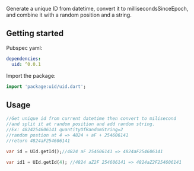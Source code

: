 <!--
This README describes the package. If you publish this package to pub.dev,
this README's contents appear on the landing page for your package.

For information about how to write a good package README, see the guide for
[writing package pages](https://dart.dev/guides/libraries/writing-package-pages).

For general information about developing packages, see the Dart guide for
[creating packages](https://dart.dev/guides/libraries/create-library-packages)
and the Flutter guide for
[developing packages and plugins](https://flutter.dev/developing-packages).
-->

Generate a unique ID from datetime, convert it to millisecondsSinceEpoch, and combine it with a random position and a string.

## Getting started

Pubspec yaml:

```yaml
dependencies:
  uid: ^0.0.1
```

Import the package:

```dart
import 'package:uid/uid.dart';
```

## Usage

```dart
//Get unique id from current datetime then convert to milisecond
//and split it at random position and add random string.
//Ex: 4824254606141 quantityOfRandomString=2
//random postion at 4 => 4824 + aF + 254606141
//return 4824aF254606141

var id = UId.getId();//4824 aF 254606141 => 4824aF254606141

var id1 = UId.getId(4); //4824 aZ2F 254606141 => 4824aZ2F254606141
```


